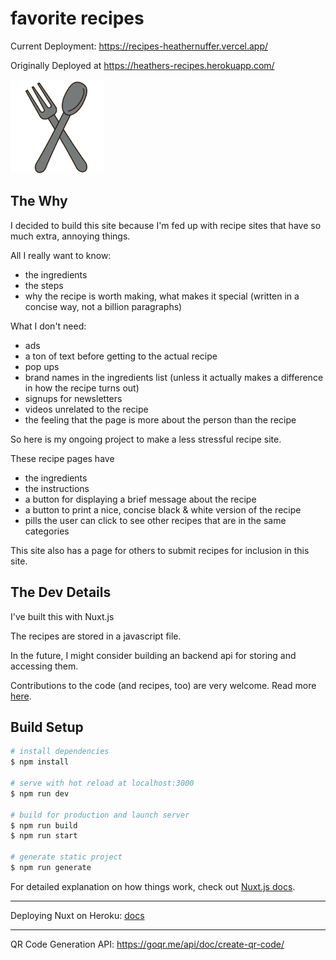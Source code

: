 # favorite recipes

Current Deployment: https://recipes-heathernuffer.vercel.app/

Originally Deployed at https://heathers-recipes.herokuapp.com/


<img
  src="https://raw.githubusercontent.com/ethyl2/recipes/main/static/images/fork-and-spoon.png"
  alt="logo"
  style="width: 150px;"
/>

## The Why

I decided to build this site because I'm fed up with recipe sites that have so much extra, annoying things.

All I really want to know:

- the ingredients
- the steps
- why the recipe is worth making, what makes it special (written in a concise way, not a billion paragraphs)

What I don't need:

- ads
- a ton of text before getting to the actual recipe
- pop ups
- brand names in the ingredients list (unless it actually makes a difference in how the recipe turns out)
- signups for newsletters
- videos unrelated to the recipe
- the feeling that the page is more about the person than the recipe

So here is my ongoing project to make a less stressful recipe site.

These recipe pages have

- the ingredients
- the instructions
- a button for displaying a brief message about the recipe
- a button to print a nice, concise black & white version of the recipe
- pills the user can click to see other recipes that are in the same categories

This site also has a page for others to submit recipes for inclusion in this site.

## The Dev Details

I've built this with Nuxt.js

The recipes are stored in a javascript file.

In the future, I might consider building an backend api for storing and accessing them.

Contributions to the code (and recipes, too) are very welcome. Read more [here](./CONTRIBUTING.md).

## Build Setup

```bash
# install dependencies
$ npm install

# serve with hot reload at localhost:3000
$ npm run dev

# build for production and launch server
$ npm run build
$ npm run start

# generate static project
$ npm run generate
```

For detailed explanation on how things work, check out [Nuxt.js docs](https://nuxtjs.org).

---

Deploying Nuxt on Heroku: [docs](https://nuxtjs.org/docs/2.x/deployment/heroku-deployment)

---

QR Code Generation API: https://goqr.me/api/doc/create-qr-code/

